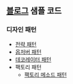 ## [블로그](https://im-yeobi.io) 샘플 코드

### 디자인 패턴

- [전략 패턴](https://github.com/im-yeobi/blog-sample-code/tree/master/design-pattern/strategy-pattern)
- [옵저버 패턴](https://github.com/im-yeobi/blog-sample-code/tree/master/design-pattern/observer-pattern)
- [데코레이터 패턴](https://github.com/im-yeobi/blog-sample-code/tree/master/design-pattern/decorator-pattern)
- 팩토리 패턴
  - [팩토리 메소드 패턴](https://github.com/im-yeobi/blog-sample-code/tree/master/design-pattern/factory-method-pattern)